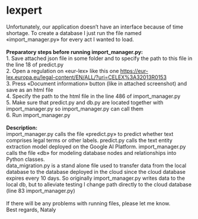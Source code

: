 # lexpert

Unfortunately, our application doesn’t have an interface because of time shortage. To create a database I just run the file named «import_manager.py» for every act I wanted to load.
<br>
<br>**Preparatory steps before running import_manager.py:**
<br> 1. Save attached json file in some folder and to specify the path to this file in the line 18 of predict.py
<br> 2. Open a regulation on «eur-lex» like this one https://eur-lex.europa.eu/legal-content/EN/ALL/?uri=CELEX%3A32013R0153
<br> 3. Press «Document information» button (like in attached screenshot) and save as an html file
<br> 4. Specify the path to the html file in the line 486 of import_manager.py
<br> 5. Make sure that predict.py and db.py are located together with import_manager.py so import_manager.py can call them
<br> 6. Run import_manager.py
<br> 
<br>**Description:**
<br>import_manager.py calls the file «predict.py» to predict whether text comprises legal terms or other labels. predict.py calls the text entity extraction model deployed on the Google AI Platform. import_manager.py calls the file «db» for modeling database nodes and relationships into Python classes.
<br>data_migration.py is a stand alone file used to transfer data from the local database to the database deployed in the cloud since the cloud database expires every 10 days. So originally import_manager.py writes data to the local db, but to alleviate testing I change path directly to the cloud database (line 83 import_manager.py)
<br> 
<br>If there will be any problems with running files, please let me know.
<br>Best regards, Nataly
